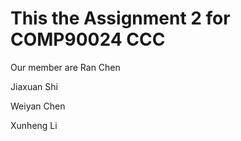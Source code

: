 # This the Assignment 2 for COMP90024 CCC
Our member are 
Ran Chen 

Jiaxuan Shi

Weiyan Chen

Xunheng Li
